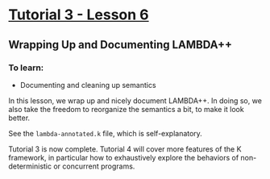 # [Tutorial 3 - Lesson 6]()
## Wrapping Up and Documenting LAMBDA++

### To learn:
* Documenting and cleaning up semantics

In this lesson, we wrap up and nicely document LAMBDA++.  In doing so, we also take the freedom to reorganize the semantics a bit, to make it look better.

See the `lambda-annotated.k` file, which is self-explanatory.

Tutorial 3 is now complete.  Tutorial 4 will cover more features of the K framework, in particular how to exhaustively explore the behaviors of non-deterministic or concurrent programs.
